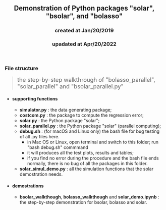 <center><h2>Demonstration of Python packages "solar", "bsolar", and "bolasso"</h2></center>
<center><h3>created at Jan/20/2019</h3></center>
<center><h3>upadated at Apr/20/2022</h3></center>

<br>

### File structure
> <font size="4.5"> the step-by-step walkthrough of "bolasso_parallel", "solar_parallel" and "bsolar_parallel.py"</font>

* #### supporting functions
 
  - **simulator.py** : the data generating package;
  - **costcom.py** : the package to compute the regression error;
  - **solar.py** : the Python package "solar";
  - **solar_parallel.py** : the Python package "solar" (parallel computing);
  - **debug.sh** : (for macOS and Linux only) the bash file for bug testing of all .py files here.
    * in Mac OS or Linux, open terminal and switch to this folder; run "bash debug.sh" commmand
    * it will produces all the test plots, results and tables;
    * if you find no error during the procedure and the bash file ends normally, there is no bug of all the packages in this folder.
  - **solar_simul_demo.py** : all the simulation functions that the solar demostration needs.

* #### demostrations
  - **bsolar_walkthough**, **bolasso_walkthough** and **solar_demo.ipynb** : the step-by-step demonstration for bsolar, bolasso and solar.
